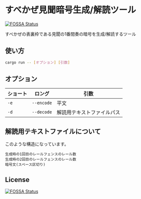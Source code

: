 # すべかぜ見聞暗号生成/解読ツール
[![FOSSA Status](https://app.fossa.com/api/projects/git%2Bgithub.com%2FNSK-1010%2Fkembun-cipher.svg?type=shield)](https://app.fossa.com/projects/git%2Bgithub.com%2FNSK-1010%2Fkembun-cipher?ref=badge_shield)

すべかぜの表裏枠である見聞の1番間奏の暗号を生成/解読するツール

## 使い方
```sh
cargo run -- [オプション] [引数]
```

## オプション
|ショート|ロング|引数|
|---|---|---|
|`-e`|`--encode`|平文|
|`-d`|`--decode`|解読用テキストファイルパス|

## 解読用テキストファイルについて
このような構造になっています。
```
生成時の1回目のレールフェンスのレール数
生成時の2回目のレールフェンスのレール数
暗号文(スペース区切り)
```


## License
[![FOSSA Status](https://app.fossa.com/api/projects/git%2Bgithub.com%2FNSK-1010%2Fkembun-cipher.svg?type=large)](https://app.fossa.com/projects/git%2Bgithub.com%2FNSK-1010%2Fkembun-cipher?ref=badge_large)